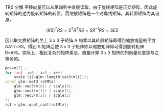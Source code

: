 TRS 分解
平移向量可以从第四列中直接读取。由于旋转矩阵是正交矩阵，因此旋转矩阵的逆为旋转矩阵的转置，而缩放矩阵是一个对角线矩阵，其转置矩阵为其自身。

$$
(RS)^TRS= S^TR^TRS=SR^{-1}RS=SES
$$

因此取变换矩阵的坐上 3 x 3 子矩阵 A 的乘以其转置矩阵即得到缩放向量的平方 AA^T=SS。得到 S 矩阵后使 3 x 3 子矩阵除以缩放矩阵即可得到旋转矩阵 R=A/S。实际上，相比复杂的矩阵乘法，直接计算 3 x 3 矩阵的列向量长度是与之等价的。

```cpp
pos=m[3] ; 
for (int  i=0 ; i<3 ; i++) 
	scale [i]=glm::length(vec3(m[i]));
const glm::mat3 rotMtx(
	glm::vec3(m[0]) / scale[0],
	glm::vec3(m[1]) / scale[1],
	glm::vec3(m[2]) / scale[2]
);
rot = glm::quat_cast(rotMtx);
```

